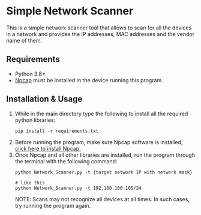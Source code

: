 # Simple Network Scanner
This is a simple network scanner tool that allows to scan for all the devices in a network and provides the IP addresses, MAC addresses and the vendor name of them.

## Requirements
- Python 3.8+
- [Npcap](https://npcap.com) must be installed in the device running this program.

## Installation & Usage
1. While in the main directory type the following to install all the required python libraries:
   ```
   pip install -r requirements.txt
   ```
2. Before running the program, make sure Npcap software is installed, [click here to install Npcap.](https://npcap.com)
3. Once Npcap and all other libraries are installed, run the program through the terminal with the following command:
   ```
   python Network_Scanner.py -t {target network IP with network mask}

   # like this
   python Network_Scanner.py -t 192.168.100.105/24
   ```
   NOTE: Scans may not recognize all devices at all times. In such cases, try running the program again.
